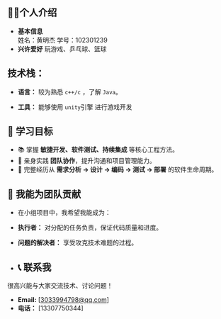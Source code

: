 ## 🧑‍💻个人介绍
 - **基本信息**  
姓名：黄明杰 学号：102301239
 - **兴许爱好** 
玩游戏、乒乓球、篮球
  
## **技术栈：**
  - **语言：** 较为熟悉 `c++/c` ，了解 `Java`。

  - **工具：** 能够使用 `unity`引擎 进行游戏开发
## 🎯 学习目标  
- 📚 掌握 **敏捷开发、软件测试、持续集成** 等核心工程方法。
- 🤝 亲身实践 **团队协作**，提升沟通和项目管理能力。
- 🔧 完整经历从 **需求分析 → 设计 → 编码 → 测试 → 部署** 的软件生命周期。
## 🌟 我能为团队贡献
- 在小组项目中，我希望我能成为：

- **执行者：** 对分配的任务负责，保证代码质量和进度。
- **问题的解决者：** 享受攻克技术难题的过程。  

- ## 📞 联系我

很高兴能与大家交流技术、讨论问题！
- **Email:** [3033994798@qq.com]
- **电话：** [13307750344]

